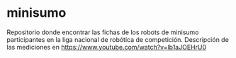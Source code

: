 # minisumo
Repositorio donde encontrar las fichas de los robots de minisumo participantes en la liga nacional de robótica de competición. Descripción de las mediciones en https://www.youtube.com/watch?v=lb1aJOEHrU0 
